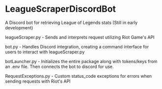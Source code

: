 # LeagueScraperDiscordBot
A Discord bot for retrieving League of Legends stats
(Still in early development)

leagueScraper.py - Sends and interprets request utilizing Riot Game's API

bot.py - Handles Discord integration, creating a command interface for users to interact with leagueScraper.py

botLauncher.py - Initializes the entire package along with tokens/keys from an .env file. Then connects the bot to discord for use.

RequestExceptions.py - Custom status_code exceptions for errors when sending requests with Riot's API
